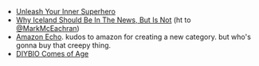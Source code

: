 * [Unleash Your Inner Superhero](http://gregnuckols.com/2014/11/01/unleash-your-inner-superhero/)
* [Why Iceland Should Be In The News, But Is Not](http://collectivelyconscious.net/articles/why-iceland-should-be-in-the-news-but-is-not/) (ht to [@MarkMcEachran](https://twitter.com/MarkMcEachran))
* [Amazon Echo](http://www.amazon.com/oc/echo). kudos to amazon for creating a new category. but who's gonna buy that creepy thing.
* [DIYBIO Comes of Age](https://medium.com/backchannel/diybio-comes-of-age-4a5b15d1131f)